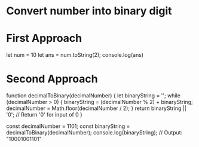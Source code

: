 # Convert number into binary digit


# First Approach

let num = 10
let ans = num.toString(2);
console.log(ans)

# Second Approach

function decimalToBinary(decimalNumber) {
  let binaryString = '';
  while (decimalNumber > 0) {
    binaryString = (decimalNumber % 2) + binaryString;
    decimalNumber = Math.floor(decimalNumber / 2);
  }
  return binaryString || '0'; // Return '0' for input of 0
}

const decimalNumber = 1101;
const binaryString = decimalToBinary(decimalNumber);
console.log(binaryString); // Output: "10001001101"